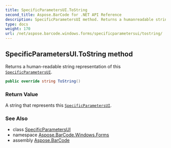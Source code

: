 ```yaml
---
title: SpecificParametersUI.ToString
second_title: Aspose.BarCode for .NET API Reference
description: SpecificParametersUI method. Returns a humanreadable string representation of this SpecificParametersUI
type: docs
weight: 170
url: /net/aspose.barcode.windows.forms/specificparametersui/tostring/
---
```

## SpecificParametersUI.ToString method

Returns a human-readable string representation of this [`SpecificParametersUI`](../).

```csharp
public override string ToString()
```

### Return Value

A string that represents this [`SpecificParametersUI`](../).

### See Also

* class [SpecificParametersUI](../)
* namespace [Aspose.BarCode.Windows.Forms](../../specificparametersui/)
* assembly [Aspose.BarCode](../../../)



